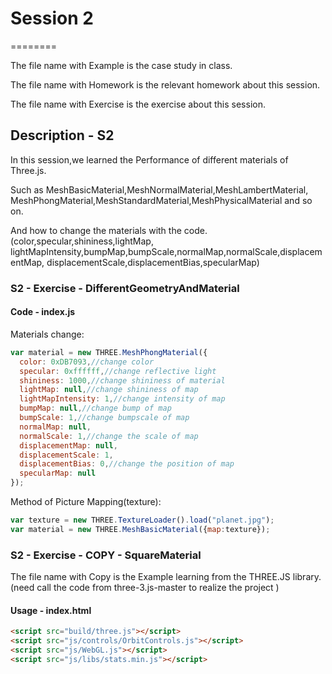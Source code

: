 # Session 2
========

The file name with Example is the case study in class.

The file name with Homework is the relevant homework about this session.

The file name with Exercise is the exercise about this session.

## Description - S2 ##

In this session,we learned the Performance of different materials of Three.js.

Such as MeshBasicMaterial,MeshNormalMaterial,MeshLambertMaterial,
MeshPhongMaterial,MeshStandardMaterial,MeshPhysicalMaterial and so on.

And how to change the materials with the code.(color,specular,shininess,lightMap,
lightMapIntensity,bumpMap,bumpScale,normalMap,normalScale,displacementMap,
displacementScale,displacementBias,specularMap)

### S2 - Exercise - DifferentGeometryAndMaterial ###

#### Code - index.js ####

Materials change:
```javascript
var material = new THREE.MeshPhongMaterial({
  color: 0xDB7093,//change color
  specular: 0xffffff,//change reflective light
  shininess: 1000,//change shininess of material
  lightMap: null,//change shininess of map
  lightMapIntensity: 1,//change intensity of map
  bumpMap: null,//change bump of map
  bumpScale: 1,//change bumpscale of map
  normalMap: null,
  normalScale: 1,//change the scale of map
  displacementMap: null,
  displacementScale: 1,
  displacementBias: 0,//change the position of map
  specularMap: null
});
```

Method of Picture Mapping(texture):
```javascript
var texture = new THREE.TextureLoader().load("planet.jpg");
var material = new THREE.MeshBasicMaterial({map:texture});
```

### S2 - Exercise - COPY - SquareMaterial ###
The file name with Copy is the Example learning from the THREE.JS library.
(need call the code from three-3.js-master to realize the project )

#### Usage - index.html ####

```html
<script src="build/three.js"></script>
<script src="js/controls/OrbitControls.js"></script>
<script src="js/WebGL.js"></script>
<script src="js/libs/stats.min.js"></script>
```

